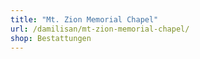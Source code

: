 ```yaml
---
title: "Mt. Zion Memorial Chapel"
url: /damilisan/mt-zion-memorial-chapel/
shop: Bestattungen
---
```

